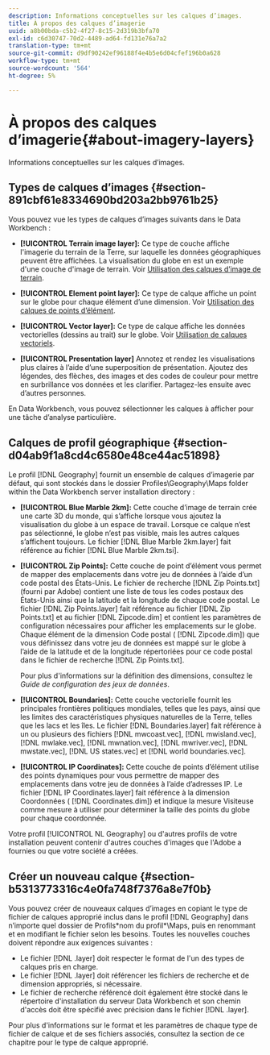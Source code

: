 ```yaml
---
description: Informations conceptuelles sur les calques d’images.
title: À propos des calques d’imagerie
uuid: a8b00bda-c5b2-4f27-8c15-2d319b3bfa70
exl-id: c6d30747-70d2-4489-ad64-fd131e76a7a2
translation-type: tm+mt
source-git-commit: d9df90242ef96188f4e4b5e6d04cfef196b0a628
workflow-type: tm+mt
source-wordcount: '564'
ht-degree: 5%

---
```


# À propos des calques d’imagerie{#about-imagery-layers}

Informations conceptuelles sur les calques d’images.

## Types de calques d’images {#section-891cbf61e8334690bd203a2bb9761b25}

Vous pouvez vue les types de calques d’images suivants dans le Data Workbench :

* **[!UICONTROL Terrain image layer]:** Ce type de couche affiche l&#39;imagerie du terrain de la Terre, sur laquelle les données géographiques peuvent être affichées. La visualisation du globe en est un exemple d&#39;une couche d&#39;image de terrain. Voir [Utilisation des calques d’image de terrain](../../../home/c-get-started/c-im-layers/c-ter-img-layers/c-ter-img-layers.md#concept-f4b3a20969354ca38955e3fd5beb0f4f).

* **[!UICONTROL Element point layer]:** Ce type de calque affiche un point sur le globe pour chaque élément d’une dimension. Voir [Utilisation des calques de points d’élément](../../../home/c-get-started/c-im-layers/c-elmt-pt-layers/c-elmt-pt-layers.md#concept-7c93c54552844a20bd6014ae8446b3fd).

* **[!UICONTROL Vector layer]:** Ce type de calque affiche les données vectorielles (dessins au trait) sur le globe. Voir [Utilisation de calques vectoriels](../../../home/c-get-started/c-im-layers/c-vctr-layers/c-vctr-layers.md#concept-a9b9cb7fc33b4aa5ae1646fab202dcc9).

* **[!UICONTROL Presentation layer]** Annotez et rendez les visualisations plus claires à l’aide d’une superposition de présentation. Ajoutez des légendes, des flèches, des images et des codes de couleur pour mettre en surbrillance vos données et les clarifier. Partagez-les ensuite avec d’autres personnes.

En Data Workbench, vous pouvez sélectionner les calques à afficher pour une tâche d’analyse particulière.

## Calques de profil géographique {#section-d04ab9f1a8cd4c6580e48ce44ac51898}

Le profil [!DNL Geography] fournit un ensemble de calques d’imagerie par défaut, qui sont stockés dans le dossier Profiles\Geography\Maps folder within the Data Workbench server installation directory :

* **[!UICONTROL Blue Marble 2km]:** Cette couche d’image de terrain crée une carte 3D du monde, qui s’affiche lorsque vous ajoutez la visualisation du globe à un espace de travail. Lorsque ce calque n’est pas sélectionné, le globe n’est pas visible, mais les autres calques s’affichent toujours. Le fichier [!DNL Blue Marble 2km.layer] fait référence au fichier [!DNL Blue Marble 2km.tsi].

* **[!UICONTROL Zip Points]:** Cette couche de point d’élément vous permet de mapper des emplacements dans votre jeu de données à l’aide d’un code postal des États-Unis. Le fichier de recherche [!DNL Zip Points.txt] (fourni par Adobe) contient une liste de tous les codes postaux des États-Unis ainsi que la latitude et la longitude de chaque code postal. Le fichier [!DNL Zip Points.layer] fait référence au fichier [!DNL Zip Points.txt] et au fichier [!DNL Zipcode.dim] et contient les paramètres de configuration nécessaires pour afficher les emplacements sur le globe. Chaque élément de la dimension Code postal ( [!DNL Zipcode.dim]) que vous définissez dans votre jeu de données est mappé sur le globe à l’aide de la latitude et de la longitude répertoriées pour ce code postal dans le fichier de recherche [!DNL Zip Points.txt].

   Pour plus d&#39;informations sur la définition des dimensions, consultez le *Guide de configuration des jeux de données*.

* **[!UICONTROL Boundaries]:** Cette couche vectorielle fournit les principales frontières politiques mondiales, telles que les pays, ainsi que les limites des caractéristiques physiques naturelles de la Terre, telles que les lacs et les îles. Le fichier [!DNL Boundaries.layer] fait référence à un ou plusieurs des fichiers [!DNL mwcoast.vec], [!DNL mwisland.vec], [!DNL mwlake.vec], [!DNL mwnation.vec], [!DNL mwriver.vec], [!DNL mwstate.vec], [!DNL US states.vec] et [!DNL world boundaries.vec].

* **[!UICONTROL IP Coordinates]:** Cette couche de points d’élément utilise des points dynamiques pour vous permettre de mapper des emplacements dans votre jeu de données à l’aide d’adresses IP. Le fichier [!DNL IP Coordinates.layer] fait référence à la dimension Coordonnées ( [!DNL Coordinates.dim]) et indique la mesure Visiteuse comme mesure à utiliser pour déterminer la taille des points du globe pour chaque coordonnée.

Votre profil [!UICONTROL NL Geography] ou d&#39;autres profils de votre installation peuvent contenir d&#39;autres couches d&#39;images que l&#39;Adobe a fournies ou que votre société a créées.

## Créer un nouveau calque {#section-b5313773316c4e0fa748f7376a8e7f0b}

Vous pouvez créer de nouveaux calques d’images en copiant le type de fichier de calques approprié inclus dans le profil [!DNL Geography] dans n’importe quel dossier de Profils\*nom du profil*\Maps, puis en renommant et en modifiant le fichier selon les besoins. Toutes les nouvelles couches doivent répondre aux exigences suivantes :

* Le fichier [!DNL .layer] doit respecter le format de l&#39;un des types de calques pris en charge.
* Le fichier [!DNL .layer] doit référencer les fichiers de recherche et de dimension appropriés, si nécessaire.
* Le fichier de recherche référencé doit également être stocké dans le répertoire d&#39;installation du serveur Data Workbench et son chemin d&#39;accès doit être spécifié avec précision dans le fichier [!DNL .layer].

Pour plus d&#39;informations sur le format et les paramètres de chaque type de fichier de calque et de ses fichiers associés, consultez la section de ce chapitre pour le type de calque approprié.
